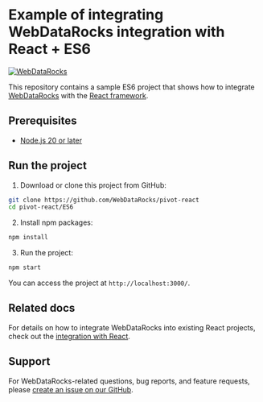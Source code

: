 # Example of integrating WebDataRocks integration with React + ES6

[![WebDataRocks](https://cdn.webdatarocks.com/readmes/react.png)](https://www.webdatarocks.com/?r=rm_react_es6)

This repository contains a sample ES6 project that shows how to integrate [WebDataRocks](https://www.webdatarocks.com/?r=rm_react_es6) with the [React framework](https://react.dev/).

## Prerequisites

- [Node.js 20 or later](https://nodejs.org/en/)

## Run the project

1. Download or clone this project from GitHub:
```bash
git clone https://github.com/WebDataRocks/pivot-react
cd pivot-react/ES6
```
2. Install npm packages:
```bash
npm install
```
3. Run the project:
```bash
npm start
```
You can access the project at `http://localhost:3000/`.

## Related docs

For details on how to integrate WebDataRocks into existing React projects, check out the [integration with React](https://www.webdatarocks.com/doc/react/how-to-start-online-reporting/?r=rm_react_es6).

## Support

For WebDataRocks-related questions, bug reports, and feature requests, please [create an issue on our GitHub](https://github.com/WebDataRocks/web-pivot-table/issues).
